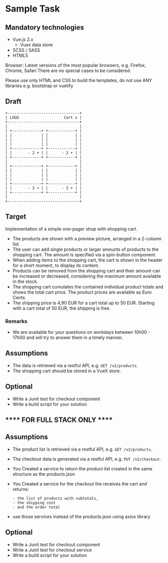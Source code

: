 # Sample Task

## Mandatory technologies

-   Vue.js 2.x
    -   Vuex data store
-   SCSS / SASS
-   HTML5

Browser: Latest versions of the most popular browsers, e.g. Firefox, Chrome, Safari
There are no special cases to be considered.

Please use only HTML and CSS to build the templates, do not use ANY libraries e.g. bootstrap or vuetify

## Draft

```
+--------------------------------+
| LOGO                    Cart v |
+--------------------------------+
|                                |
| +-------------+ +------------+ |
| |             | |            | |
| |             | |            | |
| |             | |            | |
| +-------------+ +------------+ |
| |       - 2 + | |      - 2 + | |
| +-------------+ +------------+ |
|                                |
| +-------------+ +------------+ |
| |             | |            | |
| |             | |            | |
| |             | |            | |
| +-------------+ +------------+ |
| |       - 2 + | |      - 2 + | |
| +-------------+ +------------+ |
|                                |
+--------------------------------+
```


## Target

Implementation of a simple one-pager shop with shopping cart.

-   The products are shown with a preview picture, arranged in a 2-column list.
-   The user can add single products or larger amounts of products to the shopping cart. The amount is specified via a spin-button component.
-   When adding items to the shopping cart, the cart is shown in the header for a short moment, to display its content.
-   Products can be removed from the shopping cart and their amount can be increased or decreased, considering the maximum amount available in the stock.
-   The shopping cart cumulates the contained individual product totals and shows the total cart price. The product prices are available as Euro Cents.
-   The shipping price is 4,90 EUR for a cart total up to 50 EUR. Starting with a cart total of 50 EUR, the shipping is free.

### Remarks

-   We are available for your questions on workdays between 10h00 - 17h00 and will try to answer them in a timely manner.

## Assumptions

-   The data is retrieved via a restful API, e.g. `GET /v2/products`.
-   The shopping cart should be stored in a VueX store.

## Optional 

-   Write a Junit test for checkout component 
-   Write a build script for your solution 

##  **** FOR FULL STACK ONLY ****

## Assumptions

-   The product list is retrieved via a restful API, e.g. `GET /v2/products`.
-   The checkout data is generated via a restful API, e.g. `PUT /v2/checkout`.

-   You Created a service to return the product list created in the same structure as the products.json
-   You Created a service for the checkout the receives the cart and returns:

        - the list of products with subtotals,
        - the shipping cost
        - and the order total
    
- use those services instead of the products.json using axios library

## Optional 

-   Write a Junit test for checkout component
-   Write a Junit test for checkout service 
-   Write a build script for your solution 
